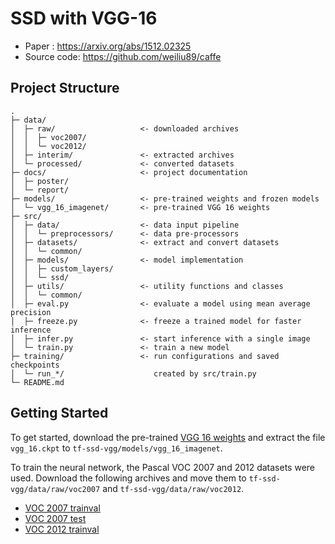 # SSD with VGG-16

- Paper : https://arxiv.org/abs/1512.02325
- Source code: https://github.com/weiliu89/caffe

## Project Structure

```
.
├─ data/
│  ├─ raw/                   <- downloaded archives
│  │  ├─ voc2007/
│  │  └─ voc2012/
│  ├─ interim/               <- extracted archives
│  └─ processed/             <- converted datasets
├─ docs/                     <- project documentation
│  ├─ poster/
│  └─ report/
├─ models/                   <- pre-trained weights and frozen models
│  └─ vgg_16_imagenet/       <- pre-trained VGG 16 weights
├─ src/
│  ├─ data/                  <- data input pipeline
│  │  └─ preprocessors/      <- data pre-processors
│  ├─ datasets/              <- extract and convert datasets
│  │  └─ common/
│  ├─ models/                <- model implementation
│  │  ├─ custom_layers/
│  │  └─ ssd/
│  ├─ utils/                 <- utility functions and classes
│  │  └─ common/
│  ├─ eval.py                <- evaluate a model using mean average precision
│  ├─ freeze.py              <- freeze a trained model for faster inference
│  ├─ infer.py               <- start inference with a single image
│  └─ train.py               <- train a new model
├─ training/                 <- run configurations and saved checkpoints
│  └─ run_*/                    created by src/train.py
└─ README.md
```

## Getting Started

To get started, download the pre-trained [VGG 16 weights](http://download.tensorflow.org/models/vgg_16_2016_08_28.tar.gz) and extract the file `vgg_16.ckpt` to `tf-ssd-vgg/models/vgg_16_imagenet`.

To train the neural network, the Pascal VOC 2007 and 2012 datasets were used. Download the following archives and move them to `tf-ssd-vgg/data/raw/voc2007` and `tf-ssd-vgg/data/raw/voc2012`.
- [VOC 2007 trainval](http://host.robots.ox.ac.uk/pascal/VOC/voc2007/VOCtrainval_06-Nov-2007.tar)
- [VOC 2007 test](http://host.robots.ox.ac.uk/pascal/VOC/voc2007/VOCtest_06-Nov-2007.tar)
- [VOC 2012 trainval](http://host.robots.ox.ac.uk/pascal/VOC/voc2012/VOCtrainval_11-May-2012.tar)


